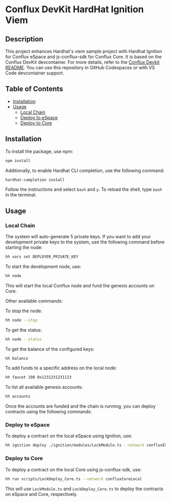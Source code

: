 # Conflux DevKit HardHat Ignition Viem

## Description

This project enhances Hardhat's viem sample project with Hardhat Ignition for Conflux eSpace and js-conflux-sdk for Conflux Core. It is based on the Conflux DevKit devcontainer. For more details, refer to the [Conflux Devkit README](https://github.com/SPCFXDA/conflux-devkit/blob/main/README.md). You can use this repository in GitHub Codespaces or with VS Code devcontainer support.

## Table of Contents

- [Installation](#installation)
- [Usage](#usage)
  - [Local Chain](#local-chain)
  - [Deploy to eSpace](#deploy-to-espace)
  - [Deploy to Core](#deploy-to-core)

## Installation

To install the package, use npm:

```bash
npm install
```

Additionally, to enable Hardhat CLI completion, use the following command:

```bash
hardhat-completion install
```

Follow the instructions and select `bash` and `y`. To reload the shell, type `bash` in the terminal.

## Usage

### Local Chain

The system will auto-generate 5 private keys. If you want to add your development private keys to the system, use the following command before starting the node:

```bash
hh vars set DEPLOYER_PRIVATE_KEY
```

To start the development node, use:

```bash
hh node
```

This will start the local Conflux node and fund the genesis accounts on Core. 

Other available commands:

To stop the node:

```bash
hh node --stop
```

To get the status:

```bash
hh node --status
```

To get the balance of the configured keys:

```bash
hh balance
```

To add funds to a specific address on the local node:

```bash
hh faucet 100 0x1231231231123
```

To list all available genesis accounts:

```bash
hh accounts
```

Once the accounts are funded and the chain is running, you can deploy contracts using the following commands:

### Deploy to eSpace

To deploy a contract on the local eSpace using Ignition, use:

```bash
hh ignition deploy ./ignition/modules/LockModule.ts --network confluxESpaceLocal
```

### Deploy to Core

To deploy a contract on the local Core using js-conflux-sdk, use:

```bash
hh run scripts/LockDeploy_Core.ts --network confluxCoreLocal
```

This will use `LockModule.ts` and `LockDeploy_Core.ts` to deploy the contracts on eSpace and Core, respectively.
